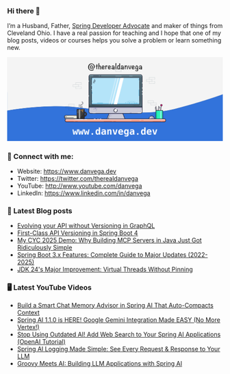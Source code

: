 ### Hi there 👋

I’m a Husband, Father, [Spring Developer Advocate](https://tanzu.vmware.com/developer/advocates/) and maker of things from Cleveland Ohio. I have a real passion for teaching and I hope that one of my blog posts, videos or courses helps you solve a problem or learn something new.

![Profile Header](./github_profile_header.png)

### 🤝 Connect with me:

- Website: https://www.danvega.dev
- Twitter: https://twitter.com/therealdanvega
- YouTube: http://www.youtube.com/danvega
- LinkedIn: https://www.linkedin.com/in/danvega

### 📝 Latest Blog posts

<!-- BLOG-POST-LIST:START -->
- [Evolving your API without Versioning in GraphQL](https://www.danvega.devhttps://www.danvega.dev/blog/2025/09/30/api-versioning-with-graphql)
- [First-Class API Versioning in Spring Boot 4](https://www.danvega.devhttps://www.danvega.dev/blog/2025/09/25/spring-boot-4-api-versioning)
- [My CYC 2025 Demo: Why Building MCP Servers in Java Just Got Ridiculously Simple](https://www.danvega.devhttps://www.danvega.dev/blog/2025/09/24/cyc-mcp-server-spring-ai)
- [Spring Boot 3.x Features: Complete Guide to Major Updates (2022-2025)](https://www.danvega.devhttps://www.danvega.dev/blog/2025/09/17/spring-boot-3-features)
- [JDK 24's Major Improvement: Virtual Threads Without Pinning](https://www.danvega.devhttps://www.danvega.dev/blog/2025/04/09/jdk-24-virtual-threads-without-pinning)<!-- BLOG-POST-LIST:END -->

### 🖥 Latest YouTube Videos

<!-- YOUTUBE:START -->
- [Build a Smart Chat Memory Advisor in Spring AI That Auto-Compacts Context](https://www.youtube.com/watch?v=hyK20bn38lM)
- [Spring AI 1.1.0 is HERE! Google Gemini Integration Made EASY &lpar;No More Vertex!&rpar;](https://www.youtube.com/watch?v=PibEG9A6AeE)
- [Stop Using Outdated AI! Add Web Search to Your Spring AI Applications &lpar;OpenAI Tutorial&rpar;](https://www.youtube.com/watch?v=DQt95vgtgFw)
- [Spring AI Logging Made Simple: See Every Request &amp; Response to Your LLM](https://www.youtube.com/watch?v=R_BXvIKrN4c)
- [Groovy Meets AI: Building LLM Applications with Spring AI](https://www.youtube.com/watch?v=rQwm9--DMIA)
<!-- YOUTUBE:END -->
